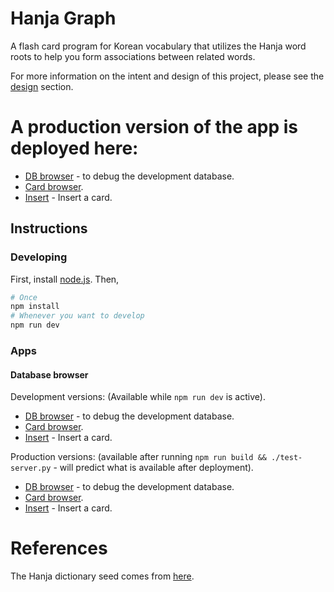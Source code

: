 # Hanja Graph
A flash card program for Korean vocabulary that utilizes the Hanja word roots
to help you form associations between related words.

For more information on the intent and design of this project, please see the
[design](design/README.md) section.

# A production version of the app is deployed here:
* [DB browser](https://hanja-graph.github.io/index.html?app=repl) - to debug the development database.
* [Card browser](https://hanja-graph.github.io/index.html?app=card&card_id=4).
* [Insert](https://hanja-graph.github.io/index.html?app=insert) - Insert a card.

## Instructions
### Developing
First, install [node.js](https://nodejs.org/en/download/). Then,
```bash
# Once
npm install
# Whenever you want to develop
npm run dev
```
### Apps
#### Database browser
Development versions:
(Available while `npm run dev` is active).
* [DB browser](https://localhost:3000/index.html?app=repl) - to debug the development database.
* [Card browser](https://localhost:3000/index.html?app=card&card_id=4).
* [Insert](https://localhost:3000/index.html?app=insert) - Insert a card.

Production versions:
(available after running `npm run build && ./test-server.py` - will predict what is available after deployment).
* [DB browser](https://localhost:3001/index.html?app=repl) - to debug the development database.
* [Card browser](https://localhost:3001/index.html?app=card&card_id=4).
* [Insert](https://localhost:3001/index.html?app=insert) - Insert a card.

# References
The Hanja dictionary seed comes from [here](https://github.com/dbravender/hanja-dictionary).
